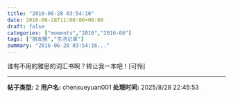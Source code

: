 ```yaml
---
title: "2016-06-28 03:54:16"
date: 2016-06-28T11:00:00+08:00
draft: false
categories: ["moments","2016","2016-06"]
tags: ["朋友圈","生活记录"]
summary: "2016-06-28 03:54:16..."
---
```


谁有不用的雅思的词汇书啊？转让我一本吧！[可怜]

---

**帖子类型:** 2
**用户名:** chenxueyuan001
**处理时间:** 2025/8/28 22:45:53
